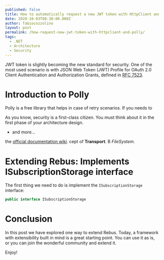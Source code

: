 ```yaml
---
published: false
title: How to automatically request a new JWT token with HttpClient and Polly
date: 2020-10-03T08:30:00.000Z
author: fabiocozzolino
layout: post
permalink: /how-request-new-jwt-token-with-httpclient-and-polly/
tags:
  - .NET
  - Architecture
  - Security
---
```

JWT token is slightly becoming the new standard for security. One of the most used scenario is with JSON Web Token (JWT) Profile for OAuth 2.0 Client Authentication and Authorization Grants, defined in [RFC 7523](https://tools.ietf.org/html/rfc7523).

# Introduction to Polly
Polly is a free library that helps in case of retry scenarios. If you needs to 



As you know, security is a first-class citizen. You must think about it in the first phase of your architecture design. 



* and more... 


the [official documentation wiki](https://github.com/rebus-org/Rebus/wiki).
cept of **Transport**. B
*FileSystem*.

# Extending Rebus: Implements ISubscriptionStorage interface
The first thing we need to do is implement the `ISubscriptionStorage` interface: 
``` csharp
public interface ISubscriptionStorage
``` 


# Conclusion
In this post we have explored one way to extend Rebus. Today, a framework with extensibility built in mind is a great starting point. You can use it as is, or you can join the wonderful community and extend it.

Enjoy!
